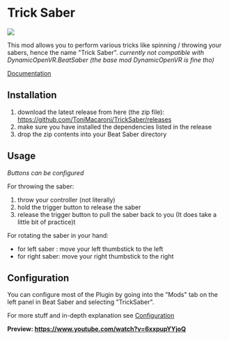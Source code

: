# Trick Saber
![](Resources/LogoSmall.png)

This mod allows you to perform various tricks like spinning / throwing your sabers,
hence the name "Trick Saber".
*currently not compatible with DynamicOpenVR.BeatSaber (the base mod DynamicOpenVR is fine tho)*

[Documentation](https://tonimacaroni.github.io/TrickSaber-Docs/)

## Installation
1) download the latest release from here (the zip file): https://github.com/ToniMacaroni/TrickSaber/releases
2) make sure you have installed the dependencies listed in the release
3) drop the zip contents into your Beat Saber directory

## Usage
*Buttons can be configured*

For throwing the saber:
1) throw your controller (not literally)
2) hold the trigger button to release the saber
3) release the trigger button to pull the saber back to you
   (It does take a little bit of practice)t

For rotating the saber in your hand:
* for left saber : move your left thumbstick to the left
* for right saber: move your right thumbstick to the right

## Configuration
You can configure most of the Plugin by going into the "Mods" tab on the left panel in Beat Saber and selecting "TrickSaber".

For more stuff and in-depth explanation see [Configuration](https://tonimacaroni.github.io/TrickSaber-Docs/Configuration.html)

**Preview: https://www.youtube.com/watch?v=6xxpupYYjoQ**
